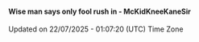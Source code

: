 #### Wise man says only fool rush in - McKidKneeKaneSir
Updated on 22/07/2025 - 01:07:20 (UTC) Time Zone
